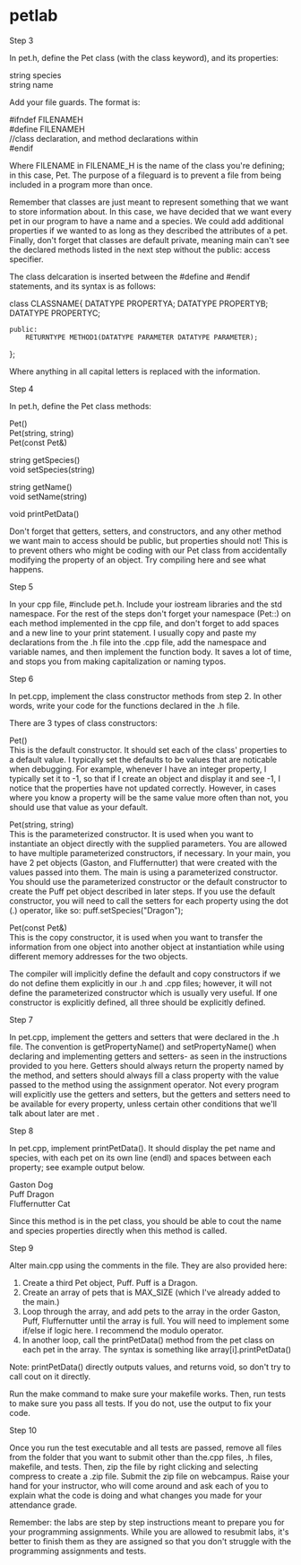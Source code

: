 # petlab  

Step 3  

In pet.h, define the Pet class (with the class keyword), and its properties:  

string species    
string name  

Add your file guards. The format is:  

#ifndef FILENAMEH    
#define FILENAMEH    
//class declaration, and method declarations within    
#endif    

Where FILENAME in FILENAME_H is the name of the class you're defining; in this case, Pet. The purpose of a fileguard is to prevent a file from being included in a program more than once.

Remember that classes are just meant to represent something that we want to store information about. In this case, we have decided that we want every pet in our program to have a name and a species. We could add additional properties if we wanted to as long as they described the attributes of a pet. Finally, don't forget that classes are default private, meaning main can't see the declared  methods listed in the next step without the public: access specifier.  

The class delcaration is inserted between the #define and #endif statements, and its syntax is as follows: 

class CLASSNAME{
    DATATYPE PROPERTYA;
    DATATYPE PROPERTYB;
    DATATYPE PROPERTYC;

    public:
        RETURNTYPE METHOD1(DATATYPE PARAMETER DATATYPE PARAMETER);
};

Where anything in all capital letters is replaced with the information.  


Step 4  

In pet.h, define the Pet class methods:  

Pet()  
Pet(string, string)  
Pet(const Pet&)  

string getSpecies()    
void setSpecies(string) 

string getName()  
void setName(string)

void printPetData()  

Don't forget that getters, setters, and constructors, and any other method we want main to access should be public, but properties should not! This is to prevent others who might be coding with our Pet class from accidentally modifying the property of an object. Try compiling here and see what happens.    








Step 5  

In your cpp file, #include pet.h. Include your iostream libraries and the std namespace. For the rest of the steps don't forget your namespace (Pet::) on each method implemented in the cpp file, and don't forget to add spaces and a new line to your print statement. I usually copy and paste my declarations from the .h file into the .cpp file, add the namespace and variable names, and then implement the function body. It saves a lot of time, and stops you from making capitalization or naming typos.    

Step 6   

In pet.cpp, implement the class constructor methods from step 2. In other words, write your code for the functions declared in the .h file.    

There are 3 types of class constructors:  

Pet()  
This is the default constructor. It should set each of the class' properties to a default value. I typically set the defaults to be values that are noticable when debugging. For example, whenever I have an integer property, I typically set it to -1, so that if I create an object and display it and see -1, I notice that the properties have not updated correctly. However, in cases where you know a property will be the same value more often than not, you should use that value as your default.      

Pet(string, string)  
This is the parameterized constructor. It is used when you want to instantiate an object directly with the supplied parameters. You are allowed to have multiple parameterized constructors, if necessary. In your main, you have 2 pet objects (Gaston, and Fluffernutter) that were created with the values passed into them. The main is using a parameterized constructor.  You should use the parameterized constructor or the default constructor to create the Puff pet object described in later steps.  If you use the default constructor, you will need to call the setters for each property using the dot (.) operator, like so: puff.setSpecies("Dragon");

Pet(const Pet&)  
This is the copy constructor, it is used when you want to transfer the information from one object into another object at instantiation while using different memory addresses for the two objects.  

The compiler will implicitly define the default and copy constructors if we do not define them explicitly in our .h and .cpp files; however, it will not define the parameterized constructor which is usually very useful. If one constructor is explicitly defined, all three should be explicitly defined.  




Step 7

In pet.cpp, implement the getters and setters that were declared in the .h file. The convention is getPropertyName() and setPropertyName() when declaring and implementing getters and setters- as seen in the instructions provided to you here. Getters should always return the property named by the method, and setters should always fill a class property with the value passed to the method using the assignment operator. Not every program will explicitly use the getters and setters, but the getters and setters need to be available for every property, unless certain other conditions that we'll talk about later are met  .    

Step 8

In pet.cpp, implement printPetData(). It should display the pet name and species, with each pet on its own line (endl) and spaces between each property; see example output below.  

Gaston Dog  
Puff Dragon  
Fluffernutter Cat  

Since this method is in the pet class, you should be able to cout the name and species properties directly when this method is called.  

Step 9  

Alter main.cpp using the comments in the file. They are also provided here:  


1) Create a third Pet object, Puff. Puff is a Dragon.  
2) Create an array of pets that is MAX_SIZE (which I've already added to the main.)  
3) Loop through the array, and add pets to the array in the order Gaston, Puff, Fluffernutter until the array is full. You will need to implement some if/else if logic here. I recommend the modulo operator.    
4) In another loop, call the printPetData() method from the pet class on each pet in the array. The syntax is something like array[i].printPetData()  

Note: printPetData() directly outputs values, and returns void, so don't try to call cout on it directly. 

Run the make command to make sure your makefile works. Then, run tests to make sure you pass all tests. If you do not, use the output to fix your code.  



 Step 10 

Once you run the test executable and all tests are passed, remove all files from the folder that you want to submit other than the.cpp files, .h files, makefile, and tests. Then, zip the file by right clicking and selecting compress to create a .zip file. Submit the zip file on webcampus. Raise your hand for your instructor, who will come around and ask each of you to explain what the code is doing and what changes you made for your attendance grade.   


Remember: the labs are step by step instructions meant to prepare you for your programming assignments. While you are allowed to resubmit labs, it's better to finish them as they are assigned so that you don't struggle with the programming assignments and tests.  
